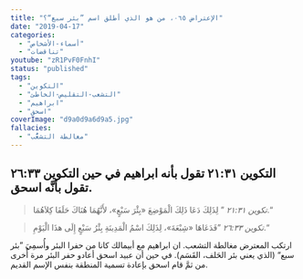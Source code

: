 ```yaml
---
title: "الإعتراض ٠٦٥، من هو الذي أطلق اسم ”بئر سبع“؟"
date: "2019-04-17"
categories:
  - "أسماء-الأشخاص"
  - "تناقضات"
youtube: "zR1PvF0FnhI"
status: "published"
tags:
  - "التكوين"
  - "التشعب-التقليص-الخاطئ"
  - "ابراهيم"
  - "اسحق"
coverImage: "d9a0d9a6d9a5.jpg"
fallacies:
  - "مغالطة التشعُّب"
---
```


## **التكوين ٢١:٣١ تقول بأنه ابراهيم في حين التكوين ٢٦:٣٣ تقول بأنَّه اسحق.**

> _تكوين ٢١:٣١_ ” لِذَلِكَ دَعَا ذَلِكَ الْمَوْضِعَ «بِئْرَ سَبْعٍ»، لأَنَّهُمَا هُنَاكَ حَلَفَا كِلاَهُمَا.“

> _تكوين ٢٦:٣٣_ ”فَدَعَاهَا «شِبْعَةَ»، لِذَلِكَ اسْمُ الْمَدِينَةِ بِئْرُ سَبْعٍ إِلَى هذَا الْيَوْمِ.“

ارتكب المعترض مغالطة التشعب. ان ابراهيم مع أبيمالك كانا من حفرا البئر وأُسمِيَ ”بئر سبع“ (الذي يعني بئر الحَلف، القَسَم). في حين أن عبيد اسحق أعادو حفر البئر مرة أُخرى من ثمَّ قام اسحق بإعادة تسمية المنطقة بنفس الإسم القديم.
